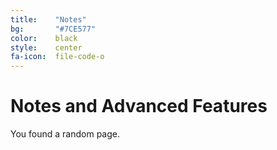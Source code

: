```yaml
---
title:    "Notes"
bg:       "#7CE577"
color:    black    
style:    center
fa-icon:  file-code-o
---
```


# Notes and Advanced Features

You found a random page.
